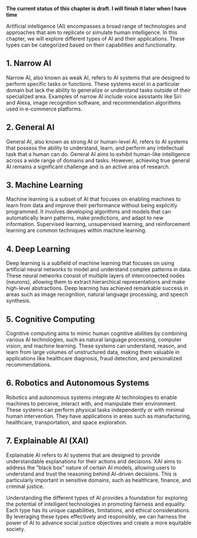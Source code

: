 **The current status of this chapter is draft. I will finish it later when I have time**

Artificial intelligence (AI) encompasses a broad range of technologies and approaches that aim to replicate or simulate human intelligence. In this chapter, we will explore different types of AI and their applications. These types can be categorized based on their capabilities and functionality.

**1. Narrow AI**
----------------

Narrow AI, also known as weak AI, refers to AI systems that are designed to perform specific tasks or functions. These systems excel in a particular domain but lack the ability to generalize or understand tasks outside of their specialized area. Examples of narrow AI include voice assistants like Siri and Alexa, image recognition software, and recommendation algorithms used in e-commerce platforms.

**2. General AI**
-----------------

General AI, also known as strong AI or human-level AI, refers to AI systems that possess the ability to understand, learn, and perform any intellectual task that a human can do. General AI aims to exhibit human-like intelligence across a wide range of domains and tasks. However, achieving true general AI remains a significant challenge and is an active area of research.

**3. Machine Learning**
-----------------------

Machine learning is a subset of AI that focuses on enabling machines to learn from data and improve their performance without being explicitly programmed. It involves developing algorithms and models that can automatically learn patterns, make predictions, and adapt to new information. Supervised learning, unsupervised learning, and reinforcement learning are common techniques within machine learning.

**4. Deep Learning**
--------------------

Deep learning is a subfield of machine learning that focuses on using artificial neural networks to model and understand complex patterns in data. These neural networks consist of multiple layers of interconnected nodes (neurons), allowing them to extract hierarchical representations and make high-level abstractions. Deep learning has achieved remarkable success in areas such as image recognition, natural language processing, and speech synthesis.

**5. Cognitive Computing**
--------------------------

Cognitive computing aims to mimic human cognitive abilities by combining various AI technologies, such as natural language processing, computer vision, and machine learning. These systems can understand, reason, and learn from large volumes of unstructured data, making them valuable in applications like healthcare diagnosis, fraud detection, and personalized recommendations.

**6. Robotics and Autonomous Systems**
--------------------------------------

Robotics and autonomous systems integrate AI technologies to enable machines to perceive, interact with, and manipulate their environment. These systems can perform physical tasks independently or with minimal human intervention. They have applications in areas such as manufacturing, healthcare, transportation, and space exploration.

**7. Explainable AI (XAI)**
---------------------------

Explainable AI refers to AI systems that are designed to provide understandable explanations for their actions and decisions. XAI aims to address the "black box" nature of certain AI models, allowing users to understand and trust the reasoning behind AI-driven decisions. This is particularly important in sensitive domains, such as healthcare, finance, and criminal justice.

Understanding the different types of AI provides a foundation for exploring the potential of intelligent technologies in promoting fairness and equality. Each type has its unique capabilities, limitations, and ethical considerations. By leveraging these types effectively and responsibly, we can harness the power of AI to advance social justice objectives and create a more equitable society.
